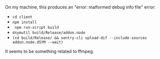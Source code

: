 On my machine, this produces an "error: malformed debug info file" error:

- `cd client`
- `npm install`
- ` npm run-script build`
- `dsymutil build/Release/addon.node`
- `(cd build/Release/ && sentry-cli upload-dif --include-sources addon.node.dSYM --wait)`

It seems to be something related to ffmpeg.
